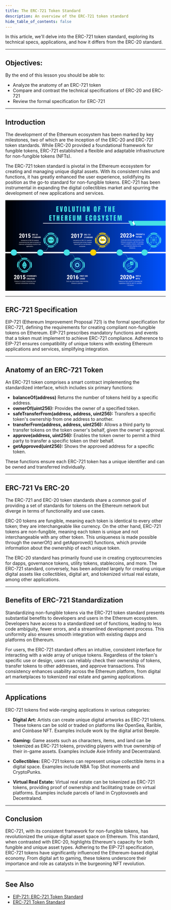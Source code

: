 ```yaml
---
title: The ERC-721 Token Standard
description: An overview of the ERC-721 token standard
hide_table_of_contents: false
---
```


In this article, we'll delve into the ERC-721 token standard, exploring its technical specs, applications, and how it differs from the ERC-20 standard.

---

## Objectives:

By the end of this lesson you should be able to:

- Analyze the anatomy of an ERC-721 token
- Compare and contrast the technical specifications of ERC-20 and ERC-721
- Review the formal specification for ERC-721

---

## Introduction

The development of the Ethereum ecosystem has been marked by key milestones, two of which are the inception of the ERC-20 and ERC-721 token standards. While ERC-20 provided a foundational framework for fungible tokens, ERC-721 established a flexible and adaptable infrastructure for non-fungible tokens (NFTs).

The ERC-721 token standard is pivotal in the Ethereum ecosystem for creating and managing unique digital assets. With its consistent rules and functions, it has greatly enhanced the user experience, solidifying its position as the go-to standard for non-fungible tokens. ERC-721 has been instrumental in expanding the digital collectibles market and spurring the development of new applications and services.

![The Evolution of the Ethereum Ecosystem](../../assets/images/erc-721/evolution-eth-erc721.png)

---

## ERC-721 Specification

EIP-721 (Ethereum Improvement Proposal 721) is the formal specification for ERC-721, defining the requirements for creating compliant non-fungible tokens on Ethereum. EIP-721 prescribes mandatory functions and events that a token must implement to achieve ERC-721 compliance. Adherence to EIP-721 ensures compatibility of unique tokens with existing Ethereum applications and services, simplifying integration.

---

## Anatomy of an ERC-721 Token

An ERC-721 token comprises a smart contract implementing the standardized interface, which includes six primary functions:

- **balanceOf(address)** Returns the number of tokens held by a specific address.
- **ownerOf(uint256):** Provides the owner of a specified token.
- **safeTransferFrom(address, address, uint256):** Transfers a specific token's ownership from one address to another.
- **transferFrom(address, address, uint256):** Allows a third party to transfer tokens on the token owner's behalf, given the owner's approval.
- **approve(address, uint256):** Enables the token owner to permit a third party to transfer a specific token on their behalf.
- **getApproved(uint256):** Shows the approved address for a specific token.

These functions ensure each ERC-721 token has a unique identifier and can be owned and transferred individually.

---

## ERC-721 Vs ERC-20

The ERC-721 and ERC-20 token standards share a common goal of providing a set of standards for tokens on the Ethereum network but diverge in terms of functionality and use cases.

ERC-20 tokens are fungible, meaning each token is identical to every other token; they are interchangeable like currency. On the other hand, ERC-721 tokens are non-fungible, meaning each token is unique and not interchangeable with any other token. This uniqueness is made possible through the ownerOf() and getApproved() functions, which provide information about the ownership of each unique token.

The ERC-20 standard has primarily found use in creating cryptocurrencies for dapps, governance tokens, utility tokens, stablecoins, and more. The ERC-721 standard, conversely, has been adopted largely for creating unique digital assets like collectibles, digital art, and tokenized virtual real estate, among other applications.

---

## Benefits of ERC-721 Standardization

Standardizing non-fungible tokens via the ERC-721 token standard presents substantial benefits to developers and users in the Ethereum ecosystem. Developers have access to a standardized set of functions, leading to less code ambiguity, fewer errors, and a streamlined development process. This uniformity also ensures smooth integration with existing dapps and platforms on Ethereum.

For users, the ERC-721 standard offers an intuitive, consistent interface for interacting with a wide array of unique tokens. Regardless of the token's specific use or design, users can reliably check their ownership of tokens, transfer tokens to other addresses, and approve transactions. This consistency enhances usability across the Ethereum platform, from digital art marketplaces to tokenized real estate and gaming applications.

---

## Applications

ERC-721 tokens find wide-ranging applications in various categories:

- **Digital Art:** Artists can create unique digital artworks as ERC-721 tokens. These tokens can be sold or traded on platforms like OpenSea, Rarible, and Coinbase NFT. Examples include work by the digital artist Beeple.

- **Gaming:** Game assets such as characters, items, and land can be tokenized as ERC-721 tokens, providing players with true ownership of their in-game assets. Examples include Axie Infinity and Decentraland.

- **Collectibles:** ERC-721 tokens can represent unique collectible items in a digital space. Examples include NBA Top Shot moments and CryptoPunks.

- **Virtual Real Estate:** Virtual real estate can be tokenized as ERC-721 tokens, providing proof of ownership and facilitating trade on virtual platforms. Examples include parcels of land in Cryptovoxels and Decentraland.

---

## Conclusion

ERC-721, with its consistent framework for non-fungible tokens, has revolutionized the unique digital asset space on Ethereum. This standard, when contrasted with ERC-20, highlights Ethereum's capacity for both fungible and unique asset types. Adhering to the EIP-721 specification, ERC-721 tokens have significantly influenced the Ethereum-based digital economy. From digital art to gaming, these tokens underscore their importance and role as catalysts in the burgeoning NFT revolution.

---

## See Also

- [EIP-721: ERC-721 Token Standard](https://eips.ethereum.org/EIPS/eip-721)
- [ERC-721 Token Standard](https://ethereum.org/en/developers/docs/standards/tokens/erc-721/)
